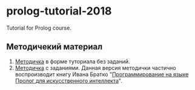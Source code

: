 # prolog-tutorial-2018
Tutorial for Prolog course.

## Методичекий материал

1. [Методичка](https://github.com/eugeneai/ais/raw/ais-pure-math/ais.pdf) в форме туториала без заданий.
1. [Методичка](https://github.com/eugeneai/ais/raw/new-isu/ais.pdf) с заданиями.  Данная версия методички частично воспроизводит книгу Ивана Братко "[Программирование на языке Пролог для искусственного интеллекта](https://royallib.com/read/bratko_ivan/programmirovanie_na_yazike_prolog_dlya_iskusstvennogo_intellekta.html#0)".
